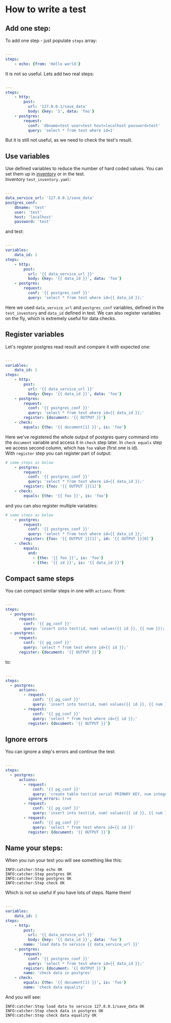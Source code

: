 # How to write a test
## Add one step:
To add one step - just populate `steps` array:
```yaml

---
steps:
    - echo: {from: 'Hello world'} 
```
It is not so useful. Lets add two real steps:
```yaml

---
steps:
    - http:
        post:
          url: '127.0.0.1/save_data'
          body: {key: '1', data: 'foo'}
    - postgres:
        request:
          conf: 'dbname=test user=test host=localhost password=test'
          query: 'select * from test where id=1'
```
But it is still not useful, as we need to check the test's result.

## Use variables
Use defined variables to reduce the number of hard coded values. You can set them up in [inventory](inventory.md) or
in the test.  
Inventory `test_inventory.yaml`:
```yaml

---
data_service_url: '127.0.0.1/save_data'
postgres_conf:
    dbname: 'test'
    user: 'test'
    host: 'localhost'
    password: 'test'
```
and test:
```yaml

---
variables:
    data_id: 1
steps:
    - http:
        post:
          url: '{{ data_service_url }}'
          body: {key: '{{ data_id }}', data: 'foo'}
    - postgres:
        request:
          conf: '{{ postgres_conf }}'
          query: 'select * from test where id={{ data_id }};'
```
Here we used `data_service_url` and `postgres_conf` variables, defined in the `test_inventory` and 
`data_id` defined in test. We can also register variables on the fly, which is extremely useful for 
data checks.

## Register variables
Let's register postgres read result and compare it with expected one:
```yaml

---
variables:
    data_id: 1
steps:
    - http:
        post:
          url: '{{ data_service_url }}'
          body: {key: '{{ data_id }}', data: 'foo'}
    - postgres:
        request:
          conf: '{{ postgres_conf }}'
          query: 'select * from test where id={{ data_id }};'
        register: {document: '{{ OUTPUT }}'}
    - check:
        equals: {the: '{{ document[1] }}', is: 'foo'} 
```
Here we've registered the whole output of postgres query command into the `document` variable and
access it in `check` step later. In `check equals` step we access second column, which has `foo` value (first one is id).  
With `register` step you can register part of output:
```yaml
# same steps as below
    - postgres:
        request:
          conf: '{{ postgres_conf }}'
          query: 'select * from test where id={{ data_id }};'
        register: {foo: '{{ OUTPUT }}[1]'}
    - check:
        equals: {the: '{{ foo }}', is: 'foo'} 
```
and you can also register multiple variables:
```yaml
# same steps as below
    - postgres:
        request:
          conf: '{{ postgres_conf }}'
          query: 'select * from test where id={{ data_id }};'
        register: {foo: '{{ OUTPUT }}[1]', id: '{{ OUTPUT }}[0]'}
    - check:
        equals: 
          and: 
            - {the: '{{ foo }}', is: 'foo'} 
            - {the: '{{ id }}', is: '{{ data_id }}'} 
```

## Compact same steps
You can compact similar steps in one with `actions`:
From:
```yaml

---
steps:
  - postgres:
      request:
        conf: '{{ pg_conf }}'
        query: 'insert into test(id, num) values({{ id }}, {{ num }});'
  - postgres:
      request:
        conf: '{{ pg_conf }}'
        query: 'select * from test where id={{ id }};'
      register: {document: '{{ OUTPUT }}'}
```
to:
```yaml

---
steps:
  - postgres:
      actions: 
        - request:
            conf: '{{ pg_conf }}'
            query: 'insert into test(id, num) values({{ id }}, {{ num }});'
        - request:
            conf: '{{ pg_conf }}'
            query: 'select * from test where id={{ id }};'
          register: {document: '{{ OUTPUT }}'}
```

## Ignore errors
You can ignore a step's errors and continue the test:
```yaml

---
steps:
  - postgres:
      actions:
        - request:
            conf: '{{ pg_conf }}'
            query: 'create table test(id serial PRIMARY KEY, num integer);'
          ignore_errors: true
        - request:
            conf: '{{ pg_conf }}'
            query: 'insert into test(id, num) values({{ id }}, {{ num }});'
        - request:
            conf: '{{ pg_conf }}'
            query: 'select * from test where id={{ id }}'
          register: {document: '{{ OUTPUT }}'}
```

## Name your steps:
When you run your test you will see something like this:
```
INFO:catcher:Step echo OK
INFO:catcher:Step postgres OK
INFO:catcher:Step postgres OK
INFO:catcher:Step check OK
```
Which is not so useful if you have lots of steps. Name them!
```yaml

---
variables:
    data_id: 1
steps:
    - http:
        post:
          url: '{{ data_service_url }}'
          body: {key: '{{ data_id }}', data: 'foo'}
        name: 'load data to service {{ data_service_url }}'
    - postgres:
        request:
          conf: '{{ postgres_conf }}'
          query: 'select * from test where id={{ data_id }};'
        register: {document: '{{ OUTPUT }}'}
        name: 'check data in postgres'
    - check:
        equals: {the: '{{ document[1] }}', is: 'foo'}
        name: 'check data equality' 
```
And you will see:
```
INFO:catcher:Step load data to service 127.0.0.1/save_data OK
INFO:catcher:Step check data in postgres OK
INFO:catcher:Step check data equality OK
```